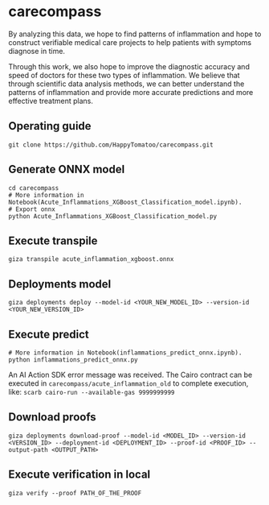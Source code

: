 # carecompass
By analyzing this data, we hope to find patterns of inflammation and hope to construct verifiable medical care projects to help patients with symptoms diagnose in time.

Through this work, we also hope to improve the diagnostic accuracy and speed of doctors for these two types of inflammation. We believe that through scientific data analysis methods, we can better understand the patterns of inflammation and provide more accurate predictions and more effective treatment plans.

## Operating guide
```shell
git clone https://github.com/HappyTomatoo/carecompass.git
```

## Generate ONNX model
```shell
cd carecompass
# More information in Notebook(Acute_Inflammations_XGBoost_Classification_model.ipynb).
# Export onnx
python Acute_Inflammations_XGBoost_Classification_model.py

```

## Execute transpile
```shell
giza transpile acute_inflammation_xgboost.onnx
```

## Deployments model
```shell
giza deployments deploy --model-id <YOUR_NEW_MODEL_ID> --version-id <YOUR_NEW_VERSION_ID>
```

## Execute predict
```shell
# More information in Notebook(inflammations_predict_onnx.ipynb).
python inflammations_predict_onnx.py

```
An AI Action SDK error message was received.
The Cairo contract can be executed in `carecompass/acute_inflammation_old` to complete execution, like: `scarb cairo-run --available-gas 9999999999`

## Download proofs
```shell
giza deployments download-proof --model-id <MODEL_ID> --version-id <VERSION_ID> --deployment-id <DEPLOYMENT_ID> --proof-id <PROOF_ID> --output-path <OUTPUT_PATH>
```

## Execute verification in local
```shel
giza verify --proof PATH_OF_THE_PROOF
```